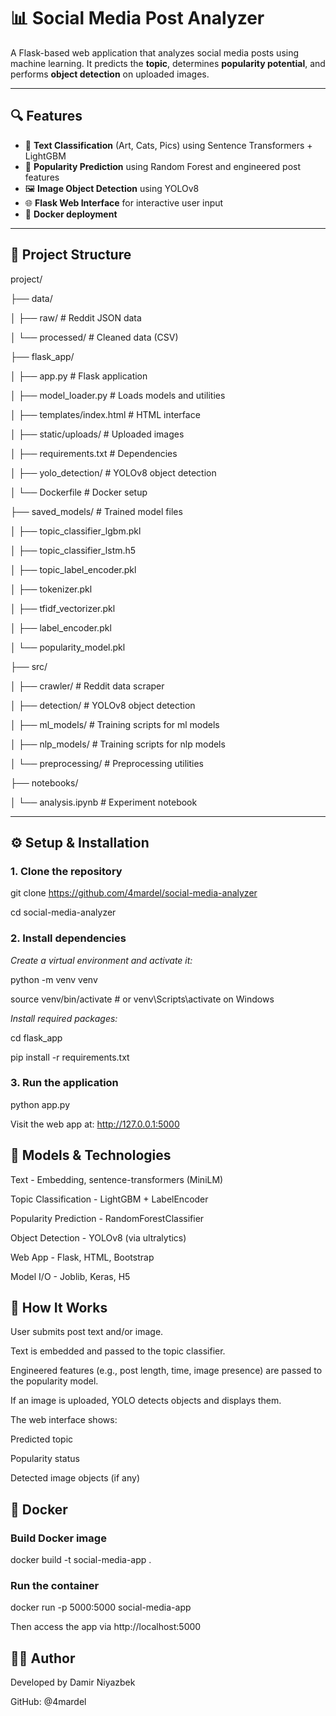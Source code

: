 # 📊 Social Media Post Analyzer

A Flask-based web application that analyzes social media posts using machine learning. It predicts the **topic**, determines **popularity potential**, and performs **object detection** on uploaded images.

---

## 🔍 Features

- 📝 **Text Classification** (Art, Cats, Pics) using Sentence Transformers + LightGBM  
- 🌟 **Popularity Prediction** using Random Forest and engineered post features  
- 🖼️ **Image Object Detection** using YOLOv8  
- 🌐 **Flask Web Interface** for interactive user input  
- 🐳 **Docker deployment**

---

## 📁 Project Structure

project/

├── data/

│ ├── raw/ # Reddit JSON data

│ └── processed/ # Cleaned data (CSV)

├── flask_app/

│ ├── app.py # Flask application

│ ├── model_loader.py # Loads models and utilities

│ ├── templates/index.html # HTML interface

│ ├── static/uploads/ # Uploaded images

│ ├── requirements.txt # Dependencies

│ ├── yolo_detection/ # YOLOv8 object detection

│ └── Dockerfile # Docker setup

├── saved_models/ # Trained model files

│ ├── topic_classifier_lgbm.pkl

│ ├── topic_classifier_lstm.h5

│ ├── topic_label_encoder.pkl

│ ├── tokenizer.pkl

│ ├── tfidf_vectorizer.pkl

│ ├── label_encoder.pkl

│ └── popularity_model.pkl

├── src/

│ ├── crawler/ # Reddit data scraper

│ ├── detection/ # YOLOv8 object detection

│ ├── ml_models/ # Training scripts for ml models

│ ├── nlp_models/ # Training scripts for nlp models

│ └── preprocessing/ # Preprocessing utilities

├── notebooks/

│ └── analysis.ipynb # Experiment notebook

---

## ⚙️ Setup & Installation

### 1. Clone the repository

git clone https://github.com/4mardel/social-media-analyzer

cd social-media-analyzer

### 2. Install dependencies
*Create a virtual environment and activate it:*

python -m venv venv

source venv/bin/activate  # or venv\Scripts\activate on Windows

*Install required packages:*

cd flask_app

pip install -r requirements.txt

### 3. Run the application
python app.py

Visit the web app at: http://127.0.0.1:5000

## 🤖 Models & Technologies
Text - Embedding, sentence-transformers (MiniLM)

Topic Classification - LightGBM + LabelEncoder

Popularity Prediction - RandomForestClassifier

Object Detection - YOLOv8 (via ultralytics)

Web App - Flask, HTML, Bootstrap

Model I/O - Joblib, Keras, H5

## 🧠 How It Works
User submits post text and/or image.

Text is embedded and passed to the topic classifier.

Engineered features (e.g., post length, time, image presence) are passed to the popularity model.

If an image is uploaded, YOLO detects objects and displays them.

The web interface shows:

Predicted topic

Popularity status

Detected image objects (if any)

## 🐳 Docker
### Build Docker image
docker build -t social-media-app .

### Run the container
docker run -p 5000:5000 social-media-app

Then access the app via http://localhost:5000

## 👨‍💻 Author
Developed by Damir Niyazbek

GitHub: @4mardel
